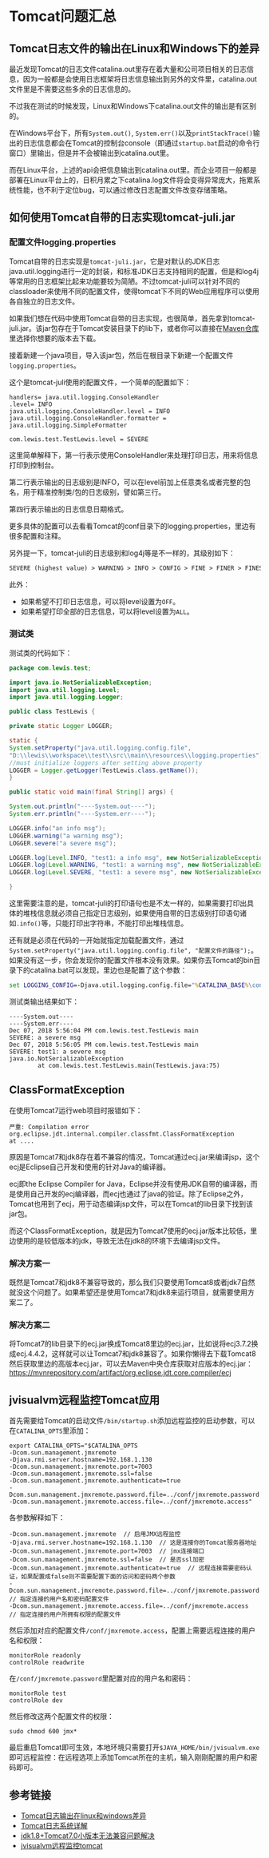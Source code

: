 # Tomcat问题汇总

## Tomcat日志文件的输出在Linux和Windows下的差异

最近发现Tomcat的日志文件catalina.out里存在着大量和公司项目相关的日志信息，因为一般都是会使用日志框架将日志信息输出到另外的文件里，catalina.out文件里是不需要这些多余的日志信息的。

<!--more-->
不过我在测试的时候发现，Linux和Windows下catalina.out文件的输出是有区别的。

在Windows平台下，所有`System.out()`, `System.err()`以及`printStackTrace()`输出的日志信息都会在Tomcat的控制台console（即通过`startup.bat`启动的命令行窗口）里输出，但是并不会被输出到catalina.out里。

而在Linux平台，上述的api会把信息输出到catalina.out里。而企业项目一般都是部署在Linux平台上的，日积月累之下catalina.log文件将会变得异常庞大，拖累系统性能，也不利于定位bug，可以通过修改日志配置文件改变存储策略。

## 如何使用Tomcat自带的日志实现tomcat-juli.jar

### 配置文件logging.properties

Tomcat自带的日志实现是`tomcat-juli.jar`，它是对默认的JDK日志java.util.logging进行一定的封装，和标准JDK日志支持相同的配置，但是和log4j等常用的日志框架比起来功能要较为简陋。不过tomcat-juli可以针对不同的classloader来使用不同的配置文件，使得tomcat下不同的Web应用程序可以使用各自独立的日志文件。

如果我们想在代码中使用Tomcat自带的日志实现，也很简单，首先拿到tomcat-juli.jar。该jar包存在于Tomcat安装目录下的lib下，或者你可以直接在[Maven仓库](https://mvnrepository.com/)里选择你想要的版本去下载。

接着新建一个java项目，导入该jar包，然后在根目录下新建一个配置文件`logging.properties`。

这个是tomcat-juli使用的配置文件，一个简单的配置如下：

```
handlers= java.util.logging.ConsoleHandler
.level= INFO
java.util.logging.ConsoleHandler.level = INFO
java.util.logging.ConsoleHandler.formatter = java.util.logging.SimpleFormatter

com.lewis.test.TestLewis.level = SEVERE
```

这里简单解释下，第一行表示使用ConsoleHandler来处理打印日志，用来将信息打印到控制台。

第二行表示输出的日志级别是INFO，可以在level前加上任意类名或者完整的包名，用于精准控制类/包的日志级别，譬如第三行。

第四行表示输出的日志信息日期格式。

更多具体的配置可以去看看Tomcat的conf目录下的logging.properties，里边有很多配置和注释。

另外提一下，tomcat-juli的日志级别和log4j等是不一样的，其级别如下：

```html
SEVERE (highest value) > WARNING > INFO > CONFIG > FINE > FINER > FINEST (lowest value)
```

此外：

* 如果希望不打印日志信息，可以将level设置为`OFF`。
* 如果希望打印全部的日志信息，可以将level设置为`ALL`。

### 测试类

测试类的代码如下：

```java
package com.lewis.test;

import java.io.NotSerializableException;
import java.util.logging.Level;
import java.util.logging.Logger;

public class TestLewis {

private static Logger LOGGER;

static {
System.setProperty("java.util.logging.config.file",
"D:\\lewis\\workspace\\test\\src\\main\\resources\\logging.properties");
//must initialize loggers after setting above property
LOGGER = Logger.getLogger(TestLewis.class.getName());
}

public static void main(final String[] args) {

System.out.println("----System.out----");
System.err.println("----System.err----");

LOGGER.info("an info msg");
LOGGER.warning("a warning msg");
LOGGER.severe("a severe msg");

LOGGER.log(Level.INFO, "test1: a info msg", new NotSerializableException());
LOGGER.log(Level.WARNING, "test1: a warning msg", new NotSerializableException());
LOGGER.log(Level.SEVERE, "test1: a severe msg", new NotSerializableException());

}
```

这里需要注意的是，tomcat-juli的打印语句也是不太一样的，如果需要打印出具体的堆栈信息就必须自己指定日志级别，如果使用自带的日志级别打印语句诸如`.info()`等，只能打印出字符串，不能打印出堆栈信息。

还有就是必须在代码的一开始就指定加载配置文件，通过`System.setProperty("java.util.logging.config.file",
"配置文件的路径");`。如果没有这一步，你会发现你的配置文件根本没有效果。如果你去Tomcat的bin目录下的catalina.bat可以发现，里边也是配置了这个参数：

```cmd
set LOGGING_CONFIG=-Djava.util.logging.config.file="%CATALINA_BASE%\conf\logging.properties"
```

测试类输出结果如下：

```
----System.out----
----System.err----
Dec 07, 2018 5:56:04 PM com.lewis.test.TestLewis main
SEVERE: a severe msg
Dec 07, 2018 5:56:05 PM com.lewis.test.TestLewis main
SEVERE: test1: a severe msg
java.io.NotSerializableException
        at com.lewis.test.TestLewis.main(TestLewis.java:75)
```

## ClassFormatException

在使用Tomcat7运行web项目时报错如下：

```
严重: Compilation error
org.eclipse.jdt.internal.compiler.classfmt.ClassFormatException
at ....
```

原因是Tomcat7和jdk8存在着不兼容的情况，Tomcat通过ecj.jar来编译jsp，这个ecj是Eclipse自己开发和使用的针对Java的编译器。

ecj即the Eclipse Compiler for Java，Eclipse并没有使用JDK自带的编译器，而是使用自己开发的ecj编译器，而ecj也通过了java的验证。除了Eclipse之外，Tomcat也用到了ecj，用于动态编译jsp文件，可以在Tomcat的lib目录下找到该jar包。

而这个ClassFormatException，就是因为Tomcat7使用的ecj.jar版本比较低，里边使用的是较低版本的jdk，导致无法在jdk8的环境下去编译jsp文件。

### 解决方案一

既然是Tomcat7和jdk8不兼容导致的，那么我们只要使用Tomcat8或者jdk7自然就没这个问题了。如果希望还是使用Tomcat7和jdk8来运行项目，就需要使用方案二了。

### 解决方案二

将Tomcat7的lib目录下的ecj.jar换成Tomcat8里边的ecj.jar，比如说将ecj3.7.2换成ecj.4.4.2，这样就可以让Tomcat7和jdk8兼容了。如果你懒得去下载Tomcat8然后获取里边的高版本ecj.jar，可以去Maven中央仓库获取对应版本的ecj.jar：https://mvnrepository.com/artifact/org.eclipse.jdt.core.compiler/ecj

## jvisualvm远程监控Tomcat应用

首先需要给Tomcat的启动文件`/bin/startup.sh`添加远程监控的启动参数，可以在`CATALINA_OPTS`里添加：

```
export CATALINA_OPTS="$CATALINA_OPTS
-Dcom.sun.management.jmxremote
-Djava.rmi.server.hostname=192.168.1.130
-Dcom.sun.management.jmxremote.port=7003
-Dcom.sun.management.jmxremote.ssl=false
-Dcom.sun.management.jmxremote.authenticate=true
-Dcom.sun.management.jmxremote.password.file=../conf/jmxremote.password
-Dcom.sun.management.jmxremote.access.file=../conf/jmxremote.access"
```

各参数解释如下：

```
-Dcom.sun.management.jmxremote  // 启用JMX远程监控
-Djava.rmi.server.hostname=192.168.1.130  // 这是连接你的Tomcat服务器地址
-Dcom.sun.management.jmxremote.port=7003  // jmx连接端口
-Dcom.sun.management.jmxremote.ssl=false  // 是否ssl加密
-Dcom.sun.management.jmxremote.authenticate=true  // 远程连接需要密码认证，如果配置成false则不需要配置下面的访问和密码两个参数
-Dcom.sun.management.jmxremote.password.file=../conf/jmxremote.password  // 指定连接的用户名和密码配置文件
-Dcom.sun.management.jmxremote.access.file=../conf/jmxremote.access  // 指定连接的用户所拥有权限的配置文件
```

然后添加对应的配置文件`/conf/jmxremote.access`，配置上需要远程连接的用户名和权限：

```
monitorRole readonly
controlRole readwrite
```

在`/conf/jmxremote.password`里配置对应的用户名和密码：

```
monitorRole test
controlRole dev
```

然后修改这两个配置文件的权限：

```
sudo chmod 600 jmx*
```

最后重启Tomcat即可生效，本地环境只需要打开`$JAVA_HOME/bin/jvisualvm.exe`即可远程监控：在远程选项上添加Tomcat所在的主机，输入刚刚配置的用户和密码即可。

## 参考链接

* [Tomcat日志输出在linux和windows差异](https://www.cnblogs.com/music180/p/5626903.html)
* [Tomcat日志系统详解](https://www.cnblogs.com/cb0327/p/6699126.html)
* [jdk1.8+Tomcat7.0小版本无法兼容问题解决](https://blog.csdn.net/huwenshang/article/details/77703821)
* [jvisualvm远程监控tomcat](https://www.cnblogs.com/leocook/p/jvisualvmandtomcat.html)